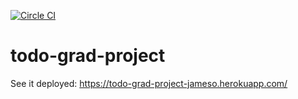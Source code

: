 [![Circle CI](https://circleci.com/gh/seanworkcode/todo-grad-project/tree/master.svg?style=svg)](https://circleci.com/gh/seanworkcode/todo-grad-project/tree/master)

# todo-grad-project

See it deployed: https://todo-grad-project-jameso.herokuapp.com/
